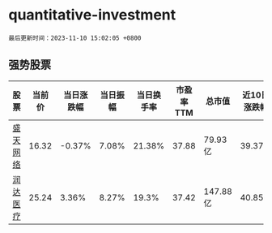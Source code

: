 # quantitative-investment

`最后更新时间：2023-11-10 15:02:05 +0800`

## 强势股票

|股票|当前价|当日涨跌幅|当日振幅|当日换手率|市盈率TTM|总市值|近10日涨跌幅|
|----|----|----|----|----|----|----|----|
|[盛天网络](https://xueqiu.com/S/SZ300494)|16.32|-0.37%|7.08%|21.38%|37.88|79.93亿|39.37%|
|[润达医疗](https://xueqiu.com/S/SH603108)|25.24|3.36%|8.27%|19.3%|37.42|147.88亿|40.85%|
